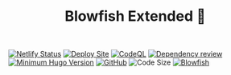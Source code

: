 <h1 align="center">Blowfish Extended 🚀</h1>
<br>


[![Netlify Status](https://api.netlify.com/api/v1/badges/d1d440e9-86ff-4218-8439-0ccb9a8167f5/deploy-status)](https://app.netlify.com/sites/blowfish-extended/deploys)
[![Deploy Site](https://github.com/Armoghan-Blogs/Blowfish-Extended/actions/workflows/hugo.yml/badge.svg)](https://github.com/Armoghan-Blogs/Blowfish-Extended/actions/workflows/hugo.yml)
[![CodeQL](https://github.com/Armoghan-Blogs/Blowfish-Extended/actions/workflows/codeql.yml/badge.svg)](https://github.com/Armoghan-Blogs/Blowfish-Extended/actions/workflows/codeql.yml)
[![Dependency review](https://github.com/Armoghan-Blogs/Blowfish-Extended/actions/workflows/dependency-review.yml/badge.svg)](https://github.com/Armoghan-Blogs/Blowfish-Extended/actions/workflows/dependency-review.yml)
[![Minimum Hugo Version](https://img.shields.io/static/v1?label=min-HUGO-version&message=0.87.0&color=blue&logo=hugo)](https://github.com/gohugoio/hugo/releases/tag/v0.87.0)
[![GitHub](https://img.shields.io/github/license/Armoghan-Blogs/Blogs)](https://github.com/Armoghan-Blogs/Blowfish-Extended/blob/main/LICENSE)
![Code Size](https://img.shields.io/github/languages/code-size/Armoghan-Blogs/Blowfish-Extended)
[![Blowfish](https://img.shields.io/badge/Hugo--Themes-@Blowfish-blue)](https://themes.gohugo.io/themes/blowfish/)